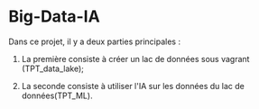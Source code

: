 # Big-Data-IA
Dans ce projet, il y a deux parties principales :

1. La première consiste à créer un lac de données sous vagrant (TPT_data_lake);

2. La seconde consiste à utiliser l'IA sur les données du lac de données(TPT_ML).
